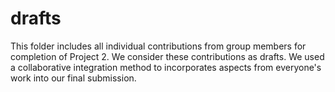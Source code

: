 # drafts

This folder includes all individual contributions from group members for completion of Project 2. We consider these contributions as drafts. We used a collaborative integration method to incorporates aspects from everyone's work into our final submission.
